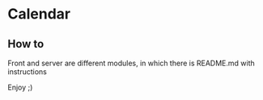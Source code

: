 # Calendar

## How to

Front and server are different modules, in which there is README.md with instructions

Enjoy ;)

